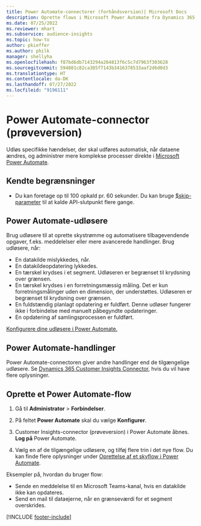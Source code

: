 ```yaml
---
title: Power Automate-connectorer (forhåndsversion)| Microsoft Docs
description: Oprette flows i Microsoft Power Automate fra Dynamics 365 Customer Insights.
ms.date: 07/25/2022
ms.reviewer: mhart
ms.subservice: audience-insights
ms.topic: how-to
author: pkieffer
ms.author: philk
manager: shellyha
ms.openlocfilehash: f87bd6db7143294a264813f6c5c7d7963f303628
ms.sourcegitcommit: 594081c82ca385f7143b3416378533aaf2d6d0d3
ms.translationtype: HT
ms.contentlocale: da-DK
ms.lasthandoff: 07/27/2022
ms.locfileid: "9196111"
---
```

# <a name="power-automate-connector-preview"></a>Power Automate-connector (prøveversion)

Udløs specifikke hændelser, der skal udføres automatisk, når dataene ændres, og administrer mere komplekse processer direkte i [Microsoft Power Automate](https://flow.microsoft.com/).

## <a name="known-limitations"></a>Kendte begrænsninger

- Du kan foretage op til 100 opkald pr. 60 sekunder. Du kan bruge [$skip-parameter](/connectors/customerinsights/#get-items-from-an-entity) til at kalde API-slutpunkt flere gange.

## <a name="power-automate-triggers"></a>Power Automate-udløsere

Brug udløsere til at oprette skystrømme og automatisere tilbagevendende opgaver, f.eks. meddelelser eller mere avancerede handlinger. Brug udløsere, når:

- En datakilde mislykkedes, når.
- En datakildeopdatering lykkedes.
- En tærskel krydses i et segment. Udløseren er begrænset til krydsning over grænsen.
- En tærskel krydses i en forretningsmæssig måling. Det er kun forretningsmålinger uden en dimension, der understøttes. Udløseren er begrænset til krydsning over grænsen.
- En fuldstændig planlagt opdatering er fuldført. Denne udløser fungerer ikke i forbindelse med manuelt påbegyndte opdateringer.
- En opdatering af samlingsprocessen er fuldført.

[Konfigurere dine udløsere i Power Automate.](https://flow.microsoft.com/connectors/shared_customerinsights/dynamics-365-customer-insights-connector/)

## <a name="power-automate-actions"></a>Power Automate-handlinger

Power Automate-connectoren giver andre handlinger end de tilgængelige udløsere. Se [Dynamics 365 Customer Insights Connector](/connectors/customerinsights/), hvis du vil have flere oplysninger.

## <a name="create-a-power-automate-flow"></a>Oprette et Power Automate-flow

1. Gå til **Administrator** > **Forbindelser**.

1. På feltet **Power Automate** skal du vælge **Konfigurer**.

1. Customer Insights-connector (prøveversion) i Power Automate åbnes. **Log på** Power Automate.

1. Vælg en af de tilgængelige udløsere, og tilføj flere trin i det nye flow. Du kan finde flere oplysninger under [Oprettelse af et skyflow i Power Automate](/power-automate/get-started-logic-flow).

Eksempler på, hvordan du bruger flow: 
- Sende en meddelelse til en Microsoft Teams-kanal, hvis en datakilde ikke kan opdateres. 
- Send en mail til dataejerne, når en grænseværdi for et segment overskrides.

[!INCLUDE [footer-include](includes/footer-banner.md)]
